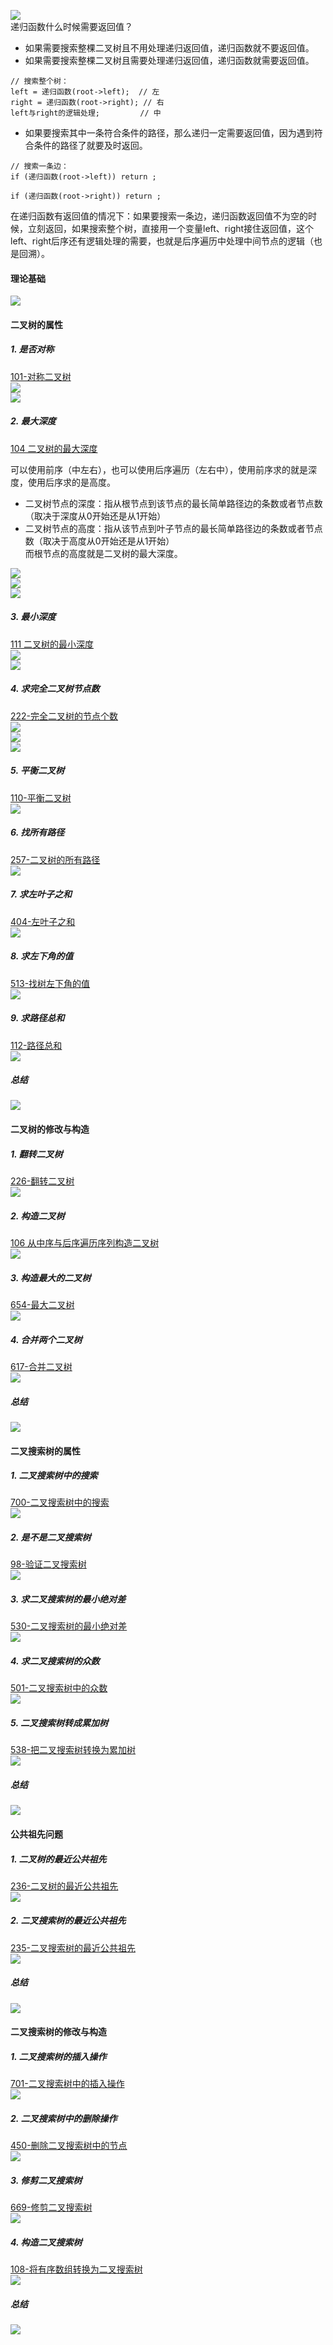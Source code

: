 ![](http://cdn.notes.kamacoder.com/4cd8fa18-8b46-46bd-83f0-be54adc3601d.png)  
递归函数什么时候需要返回值？

+ 如果需要搜索整棵二叉树且不用处理递归返回值，递归函数就不要返回值。
+ 如果需要搜索整棵二叉树且需要处理递归返回值，递归函数就需要返回值。

```plain
// 搜索整个树：
left = 递归函数(root->left);  // 左
right = 递归函数(root->right); // 右
left与right的逻辑处理;         // 中 
```

+ 如果要搜索其中一条符合条件的路径，那么递归一定需要返回值，因为遇到符合条件的路径了就要及时返回。

```plain
// 搜索一条边：
if (递归函数(root->left)) return ;

if (递归函数(root->right)) return ;
```

在递归函数有返回值的情况下：如果要搜索一条边，递归函数返回值不为空的时候，立刻返回，如果搜索整个树，直接用一个变量left、right接住返回值，这个left、right后序还有逻辑处理的需要，也就是后序遍历中处理中间节点的逻辑（也是回溯）。

<h4 id="PfyWU">理论基础</h4>

![](http://cdn.notes.kamacoder.com/0a4940aa-a2b3-4a6e-bd43-06bf4c9cd843.png)

<h4 id="idTby">二叉树的属性</h4>
<h5 id="ial22">1. 是否对称</h5>

[101-对称二叉树](https://leetcode.cn/problems/symmetric-tree/description/)  
![](http://cdn.notes.kamacoder.com/76eb5656-c3c5-4cca-a7e5-422dceaa2da0.png)  
![](http://cdn.notes.kamacoder.com/c3069388-2bc1-4cca-a823-23d4be1756db.png)

<h5 id="evhqX">2. 最大深度</h5>

[104 二叉树的最大深度](https://leetcode.cn/problems/maximum-depth-of-binary-tree/description/)

可以使用前序（中左右），也可以使用后序遍历（左右中），使用前序求的就是深度，使用后序求的是高度。

+ 二叉树节点的深度：指从根节点到该节点的最长简单路径边的条数或者节点数（取决于深度从0开始还是从1开始）
+ 二叉树节点的高度：指从该节点到叶子节点的最长简单路径边的条数或者节点数（取决于高度从0开始还是从1开始）  
而根节点的高度就是二叉树的最大深度。

![](http://cdn.notes.kamacoder.com/40888584-9257-47da-bf8b-503b895d0f70.png)  
![](http://cdn.notes.kamacoder.com/7bd1832f-e0b0-481b-8b72-2889d79db8d2.png)  
![](http://cdn.notes.kamacoder.com/1985fd4a-aa1e-469a-a67d-57ffd165ead7.png)

<h5 id="BpW1Q">3. 最小深度</h5>

[111 二叉树的最小深度](https://leetcode.cn/problems/minimum-depth-of-binary-tree/description/)  
![](http://cdn.notes.kamacoder.com/480e359d-4ca4-4347-bbc3-ff97e0e22a39.png)  
![](http://cdn.notes.kamacoder.com/bd344c87-01cf-46cb-8101-ff8e7dfbf121.png)

<h5 id="LUt3v">4. 求完全二叉树节点数</h5>

[222-完全二叉树的节点个数](https://leetcode.cn/problems/count-complete-tree-nodes/)  
![](http://cdn.notes.kamacoder.com/b267ef76-c0e3-4b44-9a42-99ba15f21dd7.png)  
![](http://cdn.notes.kamacoder.com/864e4653-f9a9-4f87-a9c2-8f192004f2b5.png)  
![](http://cdn.notes.kamacoder.com/2ad8324a-1fb0-4deb-825c-d534764f4539.png)

<h5 id="GypcL">5. 平衡二叉树</h5>

[110-平衡二叉树](https://leetcode.cn/problems/balanced-binary-tree/)  
![](http://cdn.notes.kamacoder.com/c5a32538-28b0-418d-9df3-1236b2b46750.png)

<h5 id="tvCSC">6. 找所有路径</h5>

[257-二叉树的所有路径](https://leetcode.cn/problems/binary-tree-paths/)  
![](http://cdn.notes.kamacoder.com/96a58582-d2f3-4155-995c-976d8daeb5c1.png)

<h5 id="T7Pj8">7. 求左叶子之和</h5>

[404-左叶子之和](https://leetcode.cn/problems/sum-of-left-leaves/description/)  
![](http://cdn.notes.kamacoder.com/7cfec570-9b91-4ee7-a876-44575f4ce24b.png)



<h5 id="nWr3v">8. 求左下角的值</h5>

[513-找树左下角的值](https://leetcode.cn/problems/find-bottom-left-tree-value/)  
![](http://cdn.notes.kamacoder.com/f14ff2cf-18eb-4b71-a695-343d5436dc82.png)

<h5 id="lbhtc">9. 求路径总和</h5>

[112-路径总和](https://leetcode.cn/problems/path-sum/description/)  
![](http://cdn.notes.kamacoder.com/aefe531a-67c5-4ba6-b023-280fa61a6557.png)

<h5 id="KxK7Q">总结</h5>

![](http://cdn.notes.kamacoder.com/118ddc33-5e6c-49ac-b46b-d5ae926cb5c4.png)

<h4 id="oQj4P">二叉树的修改与构造</h4>
<h5 id="Dcuyb">1. 翻转二叉树</h5>

[226-翻转二叉树](https://leetcode.cn/problems/invert-binary-tree/description/)  
![](http://cdn.notes.kamacoder.com/90666cf3-6f8c-4e27-a1c4-272ec9264006.png)

<h5 id="ajKoD">2. 构造二叉树</h5>

[106 从中序与后序遍历序列构造二叉树](https://leetcode.cn/problems/construct-binary-tree-from-inorder-and-postorder-traversal/)  
![](http://cdn.notes.kamacoder.com/b6408e2b-3df4-4953-97de-d952f4b3341f.png)

<h5 id="vns1w">3. 构造最大的二叉树</h5>

[654-最大二叉树](https://leetcode.cn/problems/maximum-binary-tree/)  
![](http://cdn.notes.kamacoder.com/cd713d15-46d2-44f1-9827-14ca7c911386.png)

<h5 id="eKTIV">4. 合并两个二叉树</h5>

[617-合并二叉树](https://leetcode.cn/problems/merge-two-binary-trees/description/)  
![](http://cdn.notes.kamacoder.com/17d9e2e6-dbab-4d3a-8b16-5f51a9d2a19e.png)

<h5 id="kfI5t">总结</h5>

![](http://cdn.notes.kamacoder.com/e6861ce2-2d6c-4310-af63-f896bc497e38.png)

<h4 id="hIFMQ">二叉搜索树的属性</h4>
<h5 id="kOyXd">1. 二叉搜索树中的搜索</h5>

[700-二叉搜索树中的搜索](https://leetcode.cn/problems/search-in-a-binary-search-tree/)  
![](http://cdn.notes.kamacoder.com/5a387d26-d659-4282-ac37-68c974281561.png)

<h5 id="NuPAR">2. 是不是二叉搜索树</h5>

[98-验证二叉搜索树](https://leetcode.cn/problems/validate-binary-search-tree/description/)  
![](http://cdn.notes.kamacoder.com/0d979dd1-16f8-4939-91e2-4b73fd4f8282.png)

<h5 id="VFs6S">3. 求二叉搜索树的最小绝对差</h5>

[530-二叉搜索树的最小绝对差](https://leetcode.cn/problems/minimum-absolute-difference-in-bst/)  
![](http://cdn.notes.kamacoder.com/6ce8fe4b-947b-46c8-bdde-648d46d64bb0.png)

<h5 id="njhEM">4. 求二叉搜索树的众数</h5>

[501-二叉搜索树中的众数](https://leetcode.cn/problems/find-mode-in-binary-search-tree/)  
![](http://cdn.notes.kamacoder.com/47636e1e-b499-4870-9247-a02e20bc04bd.png)

<h5 id="J6mf9">5. 二叉搜索树转成累加树</h5>

[538-把二叉搜索树转换为累加树](https://leetcode.cn/problems/convert-bst-to-greater-tree/)  
![](http://cdn.notes.kamacoder.com/ceb3a6c9-eba0-4ff6-9b47-a041d0e9c5ca.png)

<h5 id="ghjfw">总结</h5>

![](http://cdn.notes.kamacoder.com/6d1ff879-af11-4bca-b83c-34dc2d6000a6.png)

<h4 id="ZAlEN">公共祖先问题</h4>
<h5 id="vYXW2">1. 二叉树的最近公共祖先</h5>

[236-二叉树的最近公共祖先](etcode.cn/problems/lowest-common-ancestor-of-a-binary-tree/)  
![](http://cdn.notes.kamacoder.com/1beb5d06-12c7-4dc7-8c64-7fb8762181e2.png)

<h5 id="rAEN0">2. 二叉搜索树的最近公共祖先</h5>

[235-二叉搜索树的最近公共祖先](https://leetcode.cn/problems/lowest-common-ancestor-of-a-binary-search-tree/)  
![](http://cdn.notes.kamacoder.com/cdd9d95e-861d-4433-9f92-19aebce9d063.png)

<h5 id="NowlF">总结</h5>

![](http://cdn.notes.kamacoder.com/b966e93d-52c4-4ed3-82e9-6df3ff39796c.png)



<h4 id="eTkv6">二叉搜索树的修改与构造</h4>
<h5 id="escqg">1. 二叉搜索树的插入操作</h5>

[701-二叉搜索树中的插入操作](https://leetcode.cn/problems/insert-into-a-binary-search-tree/)  
![](http://cdn.notes.kamacoder.com/ed497e6e-508f-4b42-be5d-0eb308dc3cb1.png)

<h5 id="QPx4J">2. 二叉搜索树中的删除操作</h5>

[450-删除二叉搜索树中的节点](https://leetcode.cn/problems/delete-node-in-a-bst/)  
![](http://cdn.notes.kamacoder.com/e4b38667-1e2b-46d2-ad9b-735cfe36629b.png)

<h5 id="dotLm">3. 修剪二叉搜索树</h5>

[669-修剪二叉搜索树](https://leetcode.cn/problems/trim-a-binary-search-tree/)  
![](http://cdn.notes.kamacoder.com/3f5de652-767c-4e80-86ea-1cf357463c3b.png)

<h5 id="O4Fac">4. 构造二叉搜索树</h5>

[108-将有序数组转换为二叉搜索树](https://leetcode.cn/problems/convert-sorted-array-to-binary-search-tree/)  
![](http://cdn.notes.kamacoder.com/b6bb181f-b5a1-49b6-bf14-cf0ca23fff09.png)

<h5 id="goTkd">总结</h5>

![](http://cdn.notes.kamacoder.com/0af4f797-508d-4463-af28-ffec44793efa.png)

